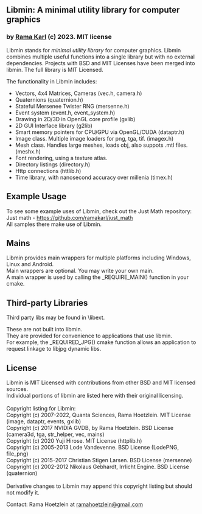 
## Libmin: A minimal utility library for computer graphics

### by [Rama Karl](http://ramakarl.com) (c) 2023. MIT license

Libmin stands for *minimal utility library* for computer graphics. Libmin combines multiple useful functions into a single library but with no external dependencies.
Projects with BSD and MIT Licenses have been merged into libmin. The full library is MIT Licensed.<br>

The functionality in Libmin includes:
- Vectors, 4x4 Matrices, Cameras (vec.h, camera.h)
- Quaternions (quaternion.h)
- Stateful Mersenee Twister RNG (mersenne.h)
- Event system (event.h, event_system.h)
- Drawing in 2D/3D in OpenGL core profile (gxlib)
- 2D GUI Interface library (g2lib)
- Smart memory pointers for CPU/GPU via OpenGL/CUDA (dataptr.h)
- Image class. Multiple image loaders for png, tga, tif. (imagex.h)
- Mesh class. Handles large meshes, loads obj, also suppots .mtl files. (meshx.h)
- Font rendering, using a texture atlas.
- Directory listings (directory.h)
- Http connections (httlib.h)
- Time library, with nanosecond accuracy over millenia (timex.h)

## Example Usage

To see some example uses of Libmin, check out the Just Math repository:<br>
Just math - <a href="https://github.com/ramakarl/just_math">https://github.com/ramakarl/just_math</a><br>
All samples there make use of Libmin.<br>

## Mains

Libmin provides main wrappers for multiple platforms including Windows, Linux and Android.<br>
Main wrappers are optional. You may write your own main.<br>
A main wrapper is used by calling the _REQUIRE_MAIN() function in your cmake.

## Third-party Libraries

Third party libs may be found in \libext.

These are not built into libmin.<br>
They are provided for convenience to applications that use libmin.<br>
For example, the _REQUIRED_JPG() cmake function allows an application to request linkage to libjpg dynamic libs. <br>

## License

Libmin is MIT Licensed with contributions from other BSD and MIT licensed sources.<br>
Individual portions of libmin are listed here with their original licensing.<br>
<br>
Copyright listing for Libmin:<br>
Copyright (c) 2007-2022, Quanta Sciences, Rama Hoetzlein. MIT License (image, dataptr, events, gxlib)<br>
Copyright (c) 2017 NVIDIA GVDB, by Rama Hoetzlein. BSD License (camera3d, tga, str_helper, vec, mains)<br>
Copyright (c) 2020 Yuji Hirose. MIT License (httplib.h)<br>
Copyright (c) 2005-2013 Lode Vandevenne. BSD License (LodePNG, file_png)<br>
Copyright (c) 2015-2017 Christian Stigen Larsen. BSD License (mersenne)<br>
Copyright (c) 2002-2012 Nikolaus Gebhardt, Irrlicht Engine. BSD License (quaternion)<br>
<br>
Derivative changes to Libmin may append this copyright listing but should not modify it.<br>

Contact: Rama Hoetzlein at ramahoetzlein@gmail.com
